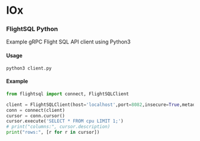 # IOx 
### FlightSQL Python
Example gRPC Flight SQL API client using Python3

#### Usage
```
python3 client.py
```

#### Example
```python
from flightsql import connect, FlightSQLClient

client = FlightSQLClient(host='localhost',port=8082,insecure=True,metadata={'bucket':'company_sensors'})
conn = connect(client)
cursor = conn.cursor()
cursor.execute('SELECT * FROM cpu LIMIT 1;')
# print("columns:", cursor.description)
print("rows:", [r for r in cursor])
```

